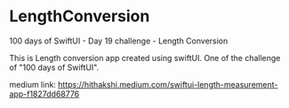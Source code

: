 # LengthConversion
100 days of SwiftUI - Day 19 challenge - Length Conversion 

This is Length conversion app created using swiftUI. One of the challenge of "100 days of SwiftUI".

medium link: https://hithakshi.medium.com/swiftui-length-measurement-app-f1827dd68776
